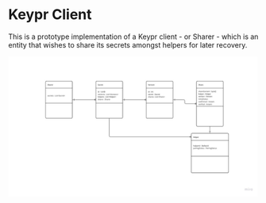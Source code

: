 # Keypr Client
This is a prototype implementation of a Keypr client - or Sharer - which is an entity that wishes to share 
its secrets amongst helpers for later recovery.

![Keypr Class Diagram](./Keypr%20-%20UML%20Class%20diagram.jpg)